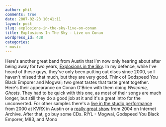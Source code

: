 ```yaml
---
author: phil
comments: true
date: 2007-02-23 10:41:11
layout: post
slug: explosions-in-the-sky-live-on-conan
title: Explosions In The Sky - Live on Conan
wordpress_id: 438
categories:
- music
---
```


Here's another great band from Austin that I'm now only hearing about after being away for two years, [Explosions in the Sky](http://www.explosionsinthesky.com/).  In my defence, while I've heard of these guys, they've only been putting out discs since 2000, so I haven't missed that much, but they are very good.  Think of Godspeed You Black Emporer  and Mogwai; two great tastes that taste great together.  Here's their appearance on Conan O'Brien with them doing _Welcome, Ghosts_.  They had to be quick with this one, as most of their songs are much longer, but still they do a good job at it and it's a great intro for the unconverted.  For other samples there's a [live in the studio performance](http://www.kvrx.org/locallive/performance.php?pid=515) from 2000 at KVRX in Austin or a [really great show](http://www.archive.org/details/eits2004-02-09.sbd.rob.shnf) from 2004 on Internet Archive.  After that, go buy some CDs.   RIYL - Mogwai, Godspeed You Black Emporer, M83, and Mono



